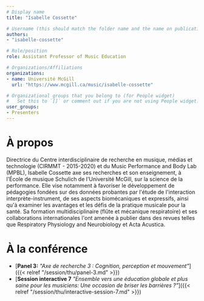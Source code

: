 ```yaml
---
# Display name
title: "Isabelle Cossette"

# Username (this should match the folder name and the name on publications)
authors:
- "isabelle-cossette"

# Role/position
role: Assistant Professor of Music Education

# Organizations/Affiliations
organizations: 
- name: Université McGill
  url: "https://www.mcgill.ca/music/isabelle-cossette"

# Organizational groups that you belong to (for People widget)
#   Set this to `[]` or comment out if you are not using People widget.
user_groups:
- Presenters
---
```

 
# À propos

Directrice du Centre interdisciplinaire de recherche en musique, médias et technologie (CIRMMT - 2015-2020) et du Music Performance and Body Lab (MPBL), Isabelle Cossette axe ses recherches et son enseignement, à l'École de musique Schulich de l'Université McGill, sur la science de la performance. Elle vise notamment à favoriser le développement de pédagogies fondées sur des données probantes par l'étude de l'interaction interprète-instrument, de ses aspects biomécaniques et expressifs, ainsi qu'à examiner les avantages et les défis de la pratique musicale pour la santé. Sa formation multidisciplinaire (flûte et mécanique respiratoire) et ses collaborations internationales l'ont amenée à publier dans des revues telles que Respiratory Physiology and Neurobiology et Acta Acustica. 

# À la conférence

- [**Panel 3:** *"Axe de recherche 3 : Cognition, perception et mouvement"*]({{< relref "/session/thu/panel-3.md" >}})
- [**Session interactive 7** *"Ensemble vers une éducation globale et plus saine pour les musiciens: Une occasion de briser les barrières ?"*]({{< relref "/session/thu/interactive-session-7.md" >}})